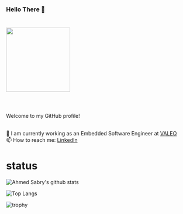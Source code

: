 ### Hello There 👋

<div align="left" style="margin: 40px 0">
    <a href="https://github.com/antonkomarev/github-profile-views-counter">
        <img width="175px" src="https://komarev.com/ghpvc/?username=AhmedSabry10696&color=DE002D">
    </a>
</div>

<br>
Welcome to my GitHub profile! <br>
<br>

🔭 I am currently working as an Embedded Software Engineer at [VALEO](https://www.linkedin.com/company/valeo/posts/?feedView=all)  
📫 How to reach me: [LinkedIn](https://www.linkedin.com/in/ahmedsabry10696/)

# status
![Ahmed Sabry's github stats](https://github-readme-stats.vercel.app/api?username=AhmedSabry10696)

![Top Langs](https://github-readme-stats.vercel.app/api/top-langs/?username=AhmedSabry10696&layout=compact)

![trophy](https://github-profile-trophy.vercel.app/?username=AhmedSabry10696)



